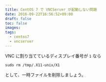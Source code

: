 ```yaml
---
title: CentOS 7 で VNCServer が起動しない問題
date: 2016-09-22T16:56:52+09:00
draft: false
toc: false
images:
tags:
  - centos7
  - vncserver
---
```


VNC に割り当てているディスプレイ番号が `1` なら

```shell
sudo rm /tmp/.X11-unix/X1
```

として、一時ファイルを削除しましょう。
